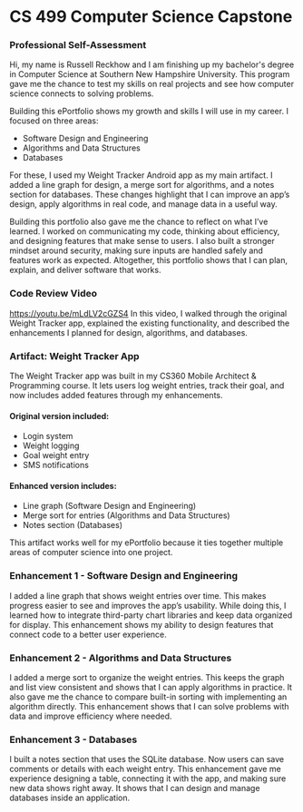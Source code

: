# CS 499 Computer Science Capstone

### Professional Self-Assessment
Hi, my name is Russell Reckhow and I am finishing up my bachelor's degree in Computer Science at Southern New Hampshire University. This program gave me the chance to test my skills on real projects and see how computer science connects to solving problems.

Building this ePortfolio shows my growth and skills I will use in my career. I focused on three areas: 
- Software Design and Engineering
- Algorithms and Data Structures
- Databases

For these, I used my Weight Tracker Android app as my main artifact. I added a line graph for design, a merge sort for algorithms, and a notes section for databases. These changes highlight that I can improve an app’s design, apply algorithms in real code, and manage data in a useful way.

Building this portfolio also gave me the chance to reflect on what I’ve learned. I worked on communicating my code, thinking about efficiency, and designing features that make sense to users. I also built a stronger mindset around security, making sure inputs are handled safely and features work as expected. Altogether, this portfolio shows that I can plan, explain, and deliver software that works.

### Code Review Video
https://youtu.be/mLdLV2cGZS4
In this video, I walked through the original Weight Tracker app, explained the existing functionality, and described the enhancements I planned for design, algorithms, and databases.

### Artifact: Weight Tracker App
The Weight Tracker app was built in my CS360 Mobile Architect & Programming course. It lets users log weight entries, track their goal, and now includes added features through my enhancements.

#### Original version included:
- Login system
- Weight logging
- Goal weight entry
- SMS notifications

#### Enhanced version includes:
- Line graph (Software Design and Engineering)
- Merge sort for entries (Algorithms and Data Structures)
- Notes section (Databases)

This artifact works well for my ePortfolio because it ties together multiple areas of computer science into one project.


### Enhancement 1 - Software Design and Engineering
I added a line graph that shows weight entries over time. This makes progress easier to see and improves the app’s usability. While doing this, I learned how to integrate third-party chart libraries and keep data organized for display. This enhancement shows my ability to design features that connect code to a better user experience.


### Enhancement 2 - Algorithms and Data Structures
I added a merge sort to organize the weight entries. This keeps the graph and list view consistent and shows that I can apply algorithms in practice. It also gave me the chance to compare built-in sorting with implementing an algorithm directly. This enhancement shows that I can solve problems with data and improve efficiency where needed. 


### Enhancement 3 - Databases
I built a notes section that uses the SQLite database. Now users can save comments or details with each weight entry. This enhancement gave me experience designing a table, connecting it with the app, and making sure new data shows right away. It shows that I can design and manage databases inside an application.
